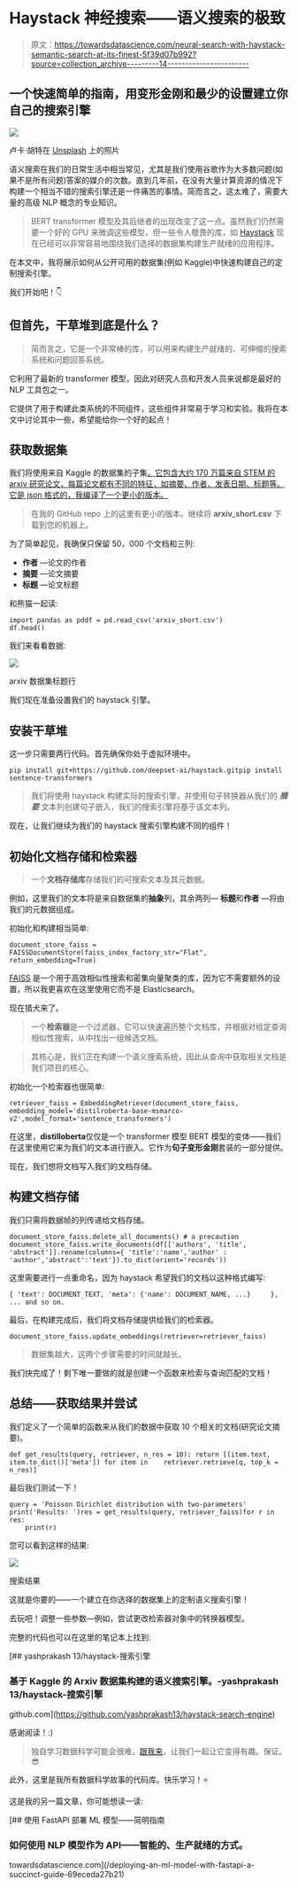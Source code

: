 # Haystack 神经搜索——语义搜索的极致

> 原文：<https://towardsdatascience.com/neural-search-with-haystack-semantic-search-at-its-finest-5f39d07b992?source=collection_archive---------14----------------------->

## 一个快速简单的指南，用变形金刚和最少的设置建立你自己的搜索引擎

![](img/667c1a63659a3d465a4e175b45c5653d.png)

卢卡·胡特在 [Unsplash](https://unsplash.com?utm_source=medium&utm_medium=referral) 上的照片

语义搜索在我们的日常生活中相当常见，尤其是我们使用谷歌作为大多数问题(如果不是所有问题)答案的媒介的次数。直到几年前，在没有大量计算资源的情况下构建一个相当不错的搜索引擎还是一件痛苦的事情。简而言之，这太难了，需要大量的高级 NLP 概念的专业知识。

> BERT transformer 模型及其后继者的出现改变了这一点。虽然我们仍然需要一个好的 GPU 来微调这些模型，但一些令人敬畏的库，如 [Haystack](https://haystack.deepset.ai/) 现在已经可以非常容易地围绕我们选择的数据集构建生产就绪的应用程序。

在本文中，我将展示如何从公开可用的数据集(例如 Kaggle)中快速构建自己的定制搜索引擎。

我们开始吧！👇

## 但首先，干草堆到底是什么？

> 简而言之，它是一个非常棒的库，可以用来构建生产就绪的、可伸缩的搜索系统和问题回答系统。

它利用了最新的 transformer 模型，因此对研究人员和开发人员来说都是最好的 NLP 工具包之一。

它提供了用于构建此类系统的不同组件，这些组件非常易于学习和实验。我将在本文中讨论其中一些，希望能给你一个好的起点！

## 获取数据集

我们将使用来自 Kaggle 的数据集的子集[。它包含大约 170 万篇来自 STEM 的 arxiv 研究论文，每篇论文都有不同的特征，如摘要、作者、发表日期、标题等。它是 json 格式的，我编译了一个更小的版本。](https://www.kaggle.com/Cornell-University/arxiv)

> 在我的 GitHub repo 上的这里有更小的版本。继续将 **arxiv_short.csv** 下载到您的机器上。

为了简单起见，我确保只保留 50，000 个文档和三列:

*   **作者** —论文的作者
*   **摘要** —论文摘要
*   **标题** —论文标题

和熊猫一起读:

```
import pandas as pddf = pd.read_csv('arxiv_short.csv')
df.head()
```

我们来看看数据:

![](img/e23aeb5be65093d93f572066f139c8da.png)

arxiv 数据集标题行

我们现在准备设置我们的 haystack 引擎。

## 安装干草堆

这一步只需要两行代码。首先确保你处于虚拟环境中。

```
pip install git+https://github.com/deepset-ai/haystack.gitpip install sentence-transformers
```

> 我们将使用 haystack 构建实际的搜索引擎，并使用句子转换器从我们的 ***摘要*** 文本列创建句子嵌入，我们的搜索引擎将基于该文本列。

现在，让我们继续为我们的 haystack 搜索引擎构建不同的组件！

## 初始化文档存储和检索器

> 一个**文档存储库**存储我们的可搜索文本及其元数据。

例如，这里我们的文本将是来自数据集的**抽象**列，其余两列— **标题**和**作者** —将由我们的元数据组成。

初始化和构建相当简单:

```
document_store_faiss = FAISSDocumentStore(faiss_index_factory_str="Flat", return_embedding=True)
```

[FAISS](https://github.com/facebookresearch/faiss) 是一个用于高效相似性搜索和密集向量聚类的库，因为它不需要额外的设置，所以我更喜欢在这里使用它而不是 Elasticsearch。

现在猎犬来了。

> 一个**检索器**是一个过滤器，它可以快速遍历整个文档库，并根据对给定查询相似性搜索，从中找出一组候选文档。

> 其核心是，我们正在构建一个语义搜索系统，因此从查询中获取相关文档是我们项目的核心。

初始化一个检索器也很简单:

```
retriever_faiss = EmbeddingRetriever(document_store_faiss, embedding_model='distilroberta-base-msmarco-v2',model_format='sentence_transformers')
```

在这里，**distilloberta**仅仅是一个 transformer 模型 BERT 模型的变体——我们在这里使用它来为我们的文本进行嵌入。它作为**句子变形金刚**套装的一部分提供。

现在，我们想将文档写入我们的文档存储。

## 构建文档存储

我们只需将数据帧的列传递给文档存储。

```
document_store_faiss.delete_all_documents() # a precaution document_store_faiss.write_documents(df[['authors', 'title', 'abstract']].rename(columns={ 'title':'name','author' : 'author','abstract':'text'}).to_dict(orient='records'))
```

这里需要进行一点重命名，因为 haystack 希望我们的文档以这种格式编写:

```
{ 'text': DOCUMENT_TEXT, 'meta': {'name': DOCUMENT_NAME, ...}     }, ... and so on.
```

最后，在构建完成后，我们将文档存储提供给我们的检索器。

```
document_store_faiss.update_embeddings(retriever=retriever_faiss)
```

> 数据集越大，这两个步骤需要的时间就越长。

我们快完成了！剩下唯一要做的就是创建一个函数来检索与查询匹配的文档！

## 总结——获取结果并尝试

我们定义了一个简单的函数来从我们的数据中获取 10 个相关的文档(研究论文摘要)。

```
def get_results(query, retriever, n_res = 10): return [(item.text, item.to_dict()['meta']) for item in    retriever.retrieve(q, top_k = n_res)]
```

最后我们测试一下！

```
query = 'Poisson Dirichlet distribution with two-parameters' print('Results: ')res = get_results(query, retriever_faiss)for r in res:
    print(r)
```

您可以看到这样的结果:

![](img/02ab532a29d67d7bdae1a7481188c7d3.png)

搜索结果

这就是你要的——一个建立在你选择的数据集上的定制语义搜索引擎！

去玩吧！调整一些参数—例如，尝试更改检索器对象中的转换器模型。

完整的代码也可以在这里的笔记本上找到:

[](https://github.com/yashprakash13/haystack-search-engine) [## yashprakash 13/haystack-搜索引擎

### 基于 Kaggle 的 Arxiv 数据集构建的语义搜索引擎。-yashprakash 13/haystack-搜索引擎

github.com](https://github.com/yashprakash13/haystack-search-engine) 

感谢阅读！:)

> 独自学习数据科学可能会很难，[跟我来](https://medium.com/@ipom)，让我们一起让它变得有趣。保证。😎

此外，这里是我所有数据科学故事的代码库。快乐学习！⭐️

这是我的另一篇文章，你可能想读一读:

[](/deploying-an-ml-model-with-fastapi-a-succinct-guide-69eceda27b21) [## 使用 FastAPI 部署 ML 模型——简明指南

### 如何使用 NLP 模型作为 API——智能的、生产就绪的方式。

towardsdatascience.com](/deploying-an-ml-model-with-fastapi-a-succinct-guide-69eceda27b21)